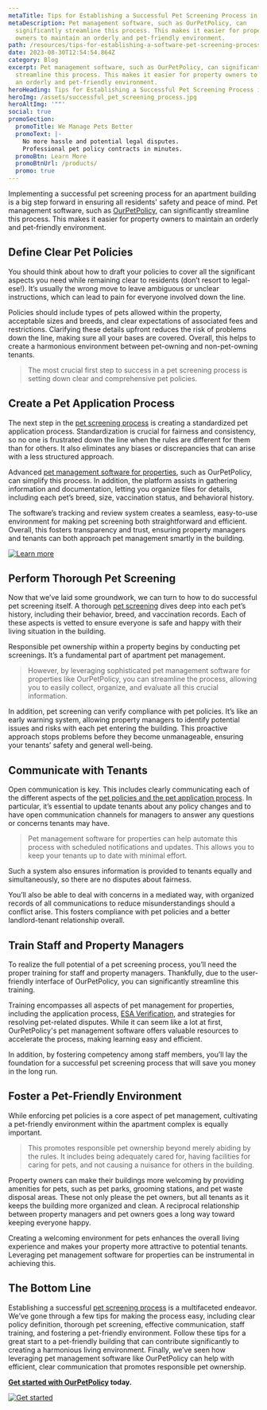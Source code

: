 ```yaml
---
metaTitle: Tips for Establishing a Successful Pet Screening Process in Apartments
metaDescription: Pet management software, such as OurPetPolicy, can
  significantly streamline this process. This makes it easier for property
  owners to maintain an orderly and pet-friendly environment.
path: /resources/tips-for-establishing-a-software-pet-screening-process-in-apartments
date: 2023-08-30T12:54:54.864Z
category: Blog
excerpt: Pet management software, such as OurPetPolicy, can significantly
  streamline this process. This makes it easier for property owners to maintain
  an orderly and pet-friendly environment.
heroHeading: Tips for Establishing a Successful Pet Screening Process in Apartments
heroImg: /assets/successful_pet_screening_process.jpg
heroAltImg: '""'
social: true
promoSection:
  promoTitle: We Manage Pets Better
  promoText: |-
    No more hassle and potential legal disputes.
    Professional pet policy contracts in minutes.
  promoBtn: Learn More
  promoBtnUrl: /products/
  promo: true
---
```

Implementing a successful pet screening process for an apartment building is a big step forward in ensuring all residents' safety and peace of mind. Pet management software, such as [OurPetPolicy](https://landlordtech.com/products), can significantly streamline this process. This makes it easier for property owners to maintain an orderly and pet-friendly environment.

## Define Clear Pet Policies

You should think about how to draft your policies to cover all the significant aspects you need while remaining clear to residents (don’t resort to legal-ese!). It’s usually the wrong move to leave ambiguous or unclear instructions, which can lead to pain for everyone involved down the line.

Policies should include types of pets allowed within the property, acceptable sizes and breeds, and clear expectations of associated fees and restrictions. Clarifying these details upfront reduces the risk of problems down the line, making sure all your bases are covered. Overall, this helps to create a harmonious environment between pet-owning and non-pet-owning tenants.

> The most crucial first step to success in a pet screening process is setting down clear and comprehensive pet policies.

## Create a Pet Application Process

The next step in the [pet screening process](https://landlordtech.com/resources/best-practices-to-properly-screen-pets-for-apartments) is creating a standardized pet application process. Standardization is crucial for fairness and consistency, so no one is frustrated down the line when the rules are different for them than for others. It also eliminates any biases or discrepancies that can arise with a less structured approach.

Advanced [pet management software for properties](https://landlordtech.com/resources/pet-management-software-benefits-and-roi), such as OurPetPolicy, can simplify this process. In addition, the platform assists in gathering information and documentation, letting you organize files for details, including each pet’s breed, size, vaccination status, and behavioral history.

The software’s tracking and review system creates a seamless, easy-to-use environment for making pet screening both straightforward and efficient. Overall, this fosters transparency and trust, ensuring property managers and tenants can both approach pet management smartly in the building.

[![Learn more](/assets/efficient_pet_screening_process_for_landlords.png "Learn more")](https://landlordtech.com/products)

## Perform Thorough Pet Screening

Now that we’ve laid some groundwork, we can turn to how to do successful pet screening itself. A thorough [pet screening](https://landlordtech.com/resources/protecting-your-rental-property-from-pet-damage) dives deep into each pet’s history, including their behavior, breed, and vaccination records. Each of these aspects is vetted to ensure everyone is safe and happy with their living situation in the building.

Responsible pet ownership within a property begins by conducting pet screenings. It’s a fundamental part of apartment pet management.

> However, by leveraging sophisticated pet management software for properties like OurPetPolicy, you can streamline the process, allowing you to easily collect, organize, and evaluate all this crucial information.

In addition, pet screening can verify compliance with pet policies. It’s like an early warning system, allowing property managers to identify potential issues and risks with each pet entering the building. This proactive approach stops problems before they become unmanageable, ensuring your tenants’ safety and general well-being.

## Communicate with Tenants

Open communication is key. This includes clearly communicating each of the different aspects of the [pet policies and the pet application process](https://landlordtech.com/resources/landlord-Q&A-should-you-move-to-a-pet-friendly-policy). In particular, it’s essential to update tenants about any policy changes and to have open communication channels for managers to answer any questions or concerns tenants may have.

> Pet management software for properties can help automate this process with scheduled notifications and updates. This allows you to keep your tenants up to date with minimal effort. 

Such a system also ensures information is provided to tenants equally and simultaneously, so there are no disputes about fairness.

You’ll also be able to deal with concerns in a mediated way, with organized records of all communications to reduce misunderstandings should a conflict arise. This fosters compliance with pet policies and a better landlord-tenant relationship overall.

## Train Staff and Property Managers

To realize the full potential of a pet screening process, you’ll need the proper training for staff and property managers. Thankfully, due to the user-friendly interface of OurPetPolicy, you can significantly streamline this training.

Training encompasses all aspects of pet management for properties, including the application process, [ESA Verification](https://landlordtech.com/resources/emotional-support-animals-service-animals-and-pets-whats-the-difference), and strategies for resolving pet-related disputes. While it can seem like a lot at first, OurPetPolicy's pet management software offers valuable resources to accelerate the process, making learning easy and efficient.

In addition, by fostering competency among staff members, you’ll lay the foundation for a successful pet screening process that will save you money in the long run.

## Foster a Pet-Friendly Environment

While enforcing pet policies is a core aspect of pet management, cultivating a pet-friendly environment within the apartment complex is equally important. 

> This promotes responsible pet ownership beyond merely abiding by the rules. It includes being adequately cared for, having facilities for caring for pets, and not causing a nuisance for others in the building.

Property owners can make their buildings more welcoming by providing amenities for pets, such as pet parks, grooming stations, and pet waste disposal areas. These not only please the pet owners, but all tenants as it keeps the building more organized and clean. A reciprocal relationship between property managers and pet owners goes a long way toward keeping everyone happy.

Creating a welcoming environment for pets enhances the overall living experience and makes your property more attractive to potential tenants. Leveraging pet management software for properties can be instrumental in achieving this.

## The Bottom Line

Establishing a successful [pet screening process](https://landlordtech.com/resources/seven-ESA-loopholes-commonly-used-by-tenants-and-how-to-close-them) is a multifaceted endeavor. We’ve gone through a few tips for making the process easy, including clear policy definition, thorough pet screening, effective communication, staff training, and fostering a pet-friendly environment. Follow these tips for a great start to a pet-friendly building that can contribute significantly to creating a harmonious living environment. Finally, we’ve seen how leveraging pet management software like OurPetPolicy can help with efficient, clear communication that promotes responsible pet ownership.

**[Get started with OurPetPolicy](https://info.ourpetpolicy.com/demo/) today.**

[![Get started](/assets/ourpetpolicy_pet_management_platform_for_apartments.png "Get started")](https://landlordtech.com/products)